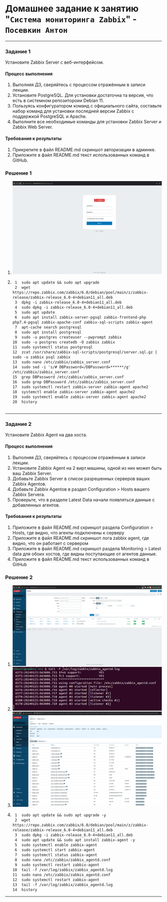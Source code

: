 # Домашнее задание к занятию "`Система мониторинга Zabbix`" - `Посевкин Антон`



---

### Задание 1 

Установите Zabbix Server с веб-интерфейсом.

#### Процесс выполнения
1. Выполняя ДЗ, сверяйтесь с процессом отражённым в записи лекции.
2. Установите PostgreSQL. Для установки достаточна та версия, что есть в системном репозитороии Debian 11.
3. Пользуясь конфигуратором команд с официального сайта, составьте набор команд для установки последней версии Zabbix с поддержкой PostgreSQL и Apache.
4. Выполните все необходимые команды для установки Zabbix Server и Zabbix Web Server.

#### Требования к результаты 
1. Прикрепите в файл README.md скриншот авторизации в админке.
2. Приложите в файл README.md текст использованных команд в GitHub.



### Решение 1 
1. ![Авторизация в админке](img/smon1.png)
2. ```
    1  sudo apt update && sudo apt upgrade
    2  wget https://repo.zabbix.com/zabbix/6.0/debian/pool/main/z/zabbix-release/zabbix-release_6.0-4+debian11_all.deb
    3  dpkg -i zabbix-release_6.0-4+debian11_all.deb
    4  sudo dpkg -i zabbix-release_6.0-4+debian11_all.deb
    5  sudo apt update
    6  sudo apt install zabbix-server-pgsql zabbix-frontend-php php7.4-pgsql zabbix-apache-conf zabbix-sql-scripts zabbix-agent
    7  apt-cache search postgresql
    8  sudo apt install postgresql
    9  sudo -u postgres createuser --pwprompt zabbix
   10  sudo -u postgres createdb -O zabbix zabbix
   11  sudo systemctl status postgresql
   12  zcat /usr/share/zabbix-sql-scripts/postgresql/server.sql.gz | sudo -u zabbix psql zabbix
   13  sudo nano /etc/zabbix/zabbix_server.conf 
   14  sudo sed -i 's/# DBPassword=/DBPassword=******/g' /etc/zabbix/zabbix_server.conf
   15  grep DBPassword /etc/zabbix/zabbix_server.conf 
   16  sudo grep DBPassword /etc/zabbix/zabbix_server.conf 
   17  sudo systemctl restart zabbix-server zabbix-agent apache2
   18  systemctl enable zabbix-server zabbix-agent apache2
   19  sudo systemctl enable zabbix-server zabbix-agent apache2
   20  history


---

### Задание 2 

Установите Zabbix Agent на два хоста.

#### Процесс выполнения
1. Выполняя ДЗ, сверяйтесь с процессом отражённым в записи лекции.
2. Установите Zabbix Agent на 2 вирт.машины, одной из них может быть ваш Zabbix Server.
3. Добавьте Zabbix Server в список разрешенных серверов ваших Zabbix Agentов.
4. Добавьте Zabbix Agentов в раздел Configuration > Hosts вашего Zabbix Servera.
5. Проверьте, что в разделе Latest Data начали появляться данные с добавленных агентов.

#### Требования к результаты 
1. Приложите в файл README.md скриншот раздела Configuration > Hosts, где видно, что агенты подключены к серверу
2. Приложите в файл README.md скриншот лога zabbix agent, где видно, что он работает с сервером
3. Приложите в файл README.md скриншот раздела Monitoring > Latest data для обоих хостов, где видны поступающие от агентов данные.
4. Приложите в файл README.md текст использованных команд в GitHub

### Решение 2
1. ![hosts](img/smon2.png)
2. ![agent log](img/smon3.png)
3. ![latest](img/smon4.png)
4. ```
    1  sudo apt update && sudo apt upgrade -y
    2  wget https://repo.zabbix.com/zabbix/6.0/debian/pool/main/z/zabbix-release/zabbix-release_6.0-4+debian11_all.deb
    3  sudo dpkg -i zabbix-release_6.0-4+debian11_all.deb
    4  sudo apt update && sudo apt install zabbix-agent -y
    5  sudo systemctl enable zabbix-agent
    6  sudo systemctl start zabbix-agent
    7  sudo systemctl status zabbix-agent
    8  sudo nano /etc/zabbix/zabbix_agentd.conf 
    9  sudo systemctl restart zabbix-agent
   10  tail -f /var/log/zabbix/zabbix_agentd.log 
   11  sudo nano /etc/zabbix/zabbix_agentd.conf 
   12  sudo systemctl restart zabbix-agent
   13  tail -f /var/log/zabbix/zabbix_agentd.log 
   14  history

---

